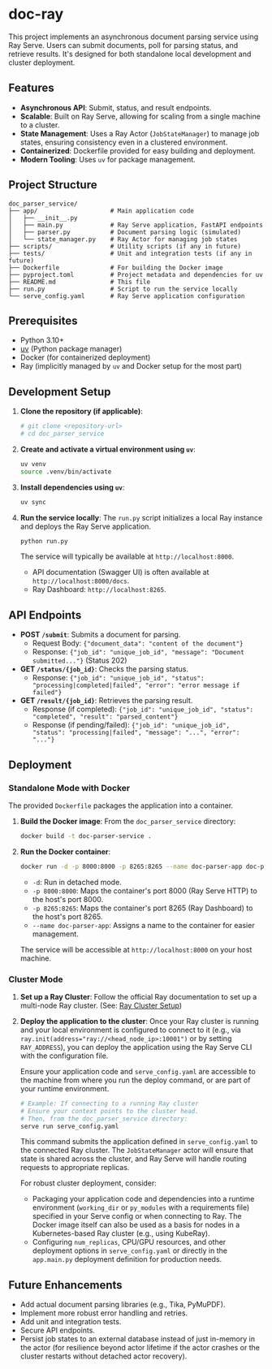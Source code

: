 doc-ray
=======

This project implements an asynchronous document parsing service using Ray Serve. Users can submit documents, poll for parsing status, and retrieve results. It's designed for both standalone local development and cluster deployment.

## Features

- **Asynchronous API**: Submit, status, and result endpoints.
- **Scalable**: Built on Ray Serve, allowing for scaling from a single machine to a cluster.
- **State Management**: Uses a Ray Actor (`JobStateManager`) to manage job states, ensuring consistency even in a clustered environment.
- **Containerized**: Dockerfile provided for easy building and deployment.
- **Modern Tooling**: Uses `uv` for package management.

## Project Structure

```
doc_parser_service/
├── app/                    # Main application code
│   ├── __init__.py
│   ├── main.py             # Ray Serve application, FastAPI endpoints
│   ├── parser.py           # Document parsing logic (simulated)
│   └── state_manager.py    # Ray Actor for managing job states
├── scripts/                # Utility scripts (if any in future)
├── tests/                  # Unit and integration tests (if any in future)
├── Dockerfile              # For building the Docker image
├── pyproject.toml          # Project metadata and dependencies for uv
├── README.md               # This file
├── run.py                  # Script to run the service locally
└── serve_config.yaml       # Ray Serve application configuration
```

## Prerequisites

- Python 3.10+
- [uv](https://github.com/astral-sh/uv) (Python package manager)
- Docker (for containerized deployment)
- Ray (implicitly managed by `uv` and Docker setup for the most part)

## Development Setup

1.  **Clone the repository (if applicable)**:
    ```bash
    # git clone <repository-url>
    # cd doc_parser_service
    ```

2.  **Create and activate a virtual environment using `uv`**:
    ```bash
    uv venv
    source .venv/bin/activate
    ```

3.  **Install dependencies using `uv`**:
    ```bash
    uv sync
    ```

4.  **Run the service locally**:
    The `run.py` script initializes a local Ray instance and deploys the Ray Serve application.
    ```bash
    python run.py
    ```
    The service will typically be available at `http://localhost:8000`.
    - API documentation (Swagger UI) is often available at `http://localhost:8000/docs`.
    - Ray Dashboard: `http://localhost:8265`.

## API Endpoints

-   **POST `/submit`**: Submits a document for parsing.
    -   Request Body: `{"document_data": "content of the document"}`
    -   Response: `{"job_id": "unique_job_id", "message": "Document submitted..."}` (Status 202)
-   **GET `/status/{job_id}`**: Checks the parsing status.
    -   Response: `{"job_id": "unique_job_id", "status": "processing|completed|failed", "error": "error message if failed"}`
-   **GET `/result/{job_id}`**: Retrieves the parsing result.
    -   Response (if completed): `{"job_id": "unique_job_id", "status": "completed", "result": "parsed_content"}`
    -   Response (if pending/failed): `{"job_id": "unique_job_id", "status": "processing|failed", "message": "...", "error": "..."}`

## Deployment

### Standalone Mode with Docker

The provided `Dockerfile` packages the application into a container.

1.  **Build the Docker image**:
    From the `doc_parser_service` directory:
    ```bash
    docker build -t doc-parser-service .
    ```

2.  **Run the Docker container**:
    ```bash
    docker run -d -p 8000:8000 -p 8265:8265 --name doc-parser-app doc-parser-service
    ```
    - `-d`: Run in detached mode.
    - `-p 8000:8000`: Maps the container's port 8000 (Ray Serve HTTP) to the host's port 8000.
    - `-p 8265:8265`: Maps the container's port 8265 (Ray Dashboard) to the host's port 8265.
    - `--name doc-parser-app`: Assigns a name to the container for easier management.

    The service will be accessible at `http://localhost:8000` on your host machine.

### Cluster Mode

1.  **Set up a Ray Cluster**:
    Follow the official Ray documentation to set up a multi-node Ray cluster.
    (See: [Ray Cluster Setup](https://docs.ray.io/en/latest/cluster/getting-started.html))

2.  **Deploy the application to the cluster**:
    Once your Ray cluster is running and your local environment is configured to connect to it (e.g., via `ray.init(address="ray://<head_node_ip>:10001")` or by setting `RAY_ADDRESS`), you can deploy the application using the Ray Serve CLI with the configuration file.

    Ensure your application code and `serve_config.yaml` are accessible to the machine from where you run the deploy command, or are part of your runtime environment.

    ```bash
    # Example: If connecting to a running Ray cluster
    # Ensure your context points to the cluster head.
    # Then, from the doc_parser_service directory:
    serve run serve_config.yaml
    ```
    This command submits the application defined in `serve_config.yaml` to the connected Ray cluster. The `JobStateManager` actor will ensure that state is shared across the cluster, and Ray Serve will handle routing requests to appropriate replicas.

    For robust cluster deployment, consider:
    - Packaging your application code and dependencies into a runtime environment (`working_dir` or `py_modules` with a requirements file) specified in your Serve config or when connecting to Ray. The Docker image itself can also be used as a basis for nodes in a Kubernetes-based Ray cluster (e.g., using KubeRay).
    - Configuring `num_replicas`, CPU/GPU resources, and other deployment options in `serve_config.yaml` or directly in the `app.main.py` deployment definition for production needs.

## Future Enhancements
- Add actual document parsing libraries (e.g., Tika, PyMuPDF).
- Implement more robust error handling and retries.
- Add unit and integration tests.
- Secure API endpoints.
- Persist job states to an external database instead of just in-memory in the actor (for resilience beyond actor lifetime if the actor crashes or the cluster restarts without detached actor recovery).
```
